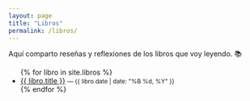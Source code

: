 ```yaml
---
layout: page
title: "Libros"
permalink: /libros/
---
```


Aquí comparto reseñas y reflexiones de los libros que voy leyendo. 📚

<ul>
  {% for libro in site.libros %}
    <li>
      <a href="{{ libro.url }}">{{ libro.title }}</a>
      <small>— {{ libro.date | date: "%B %d, %Y" }}</small>
    </li>
  {% endfor %}
</ul>
